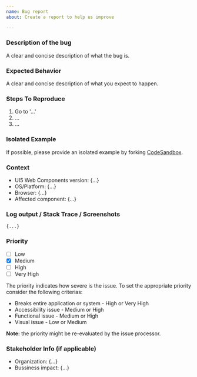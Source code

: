 ```yaml
---
name: Bug report
about: Create a report to help us improve

---
```

### **Description of the bug**
A clear and concise description of what the bug is.

### **Expected Behavior**
A clear and concise description of what you expect to happen.

### **Steps To Reproduce**
1. Go to '...'
2. ...
3. ...

### **Isolated Example**
If possible, please provide an isolated example by forking [CodeSandbox](https://codesandbox.io/s/71r1x5o51q?fontsize=14&module=%2Findex.html).

### **Context**
- UI5 Web Components version: {...}
- OS/Platform: {...}
- Browser: {...}
- Affected component: {...}

### **Log output / Stack Trace / Screenshots**
```
{...}
```
### **Priority**
- [ ] Low
- [x] Medium
- [ ] High
- [ ] Very High

The priority indicates how severe is the issue. To set the appropriate priority consider the following criterias:
- Breaks entire application or system - High or Very High
- Accessibility issue - Medium or High
- Functional issue - Medium or High
- Visual issue - Low or Medium

**Note:** the priority might be re-evaluated by the issue processor.

### **Stakeholder Info** (if applicable)

- Organization: {...}
- Bussiness impact: {...}

